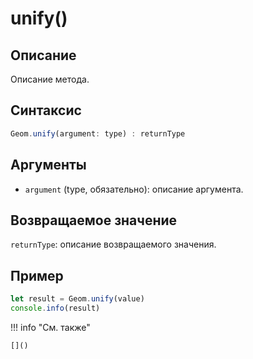 # unify()

## Описание
Описание метода.

## Синтаксис
```javascript
Geom.unify(argument: type) : returnType
```

## Аргументы
- `argument` (type, обязательно): описание аргумента.

## Возвращаемое значение
`returnType`: описание возвращаемого значения.

## Пример
```javascript linenums="1"
let result = Geom.unify(value)
console.info(result)
```

!!! info "См. также"

    []()

